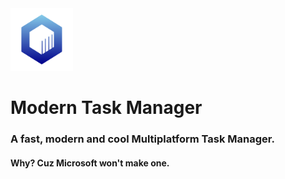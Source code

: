 <img src="./assets/rm.svg" height="100px" draggable="false"/>

# Modern Task Manager
### A fast, modern and cool Multiplatform Task Manager.
#### Why? Cuz Microsoft won't make one.
